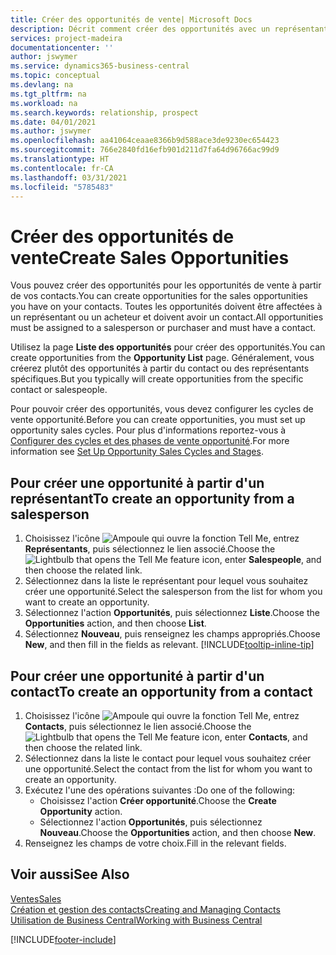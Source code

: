 ```yaml
---
title: Créer des opportunités de vente| Microsoft Docs
description: Décrit comment créer des opportunités avec un représentant ou un contact dans Business Central.
services: project-madeira
documentationcenter: ''
author: jswymer
ms.service: dynamics365-business-central
ms.topic: conceptual
ms.devlang: na
ms.tgt_pltfrm: na
ms.workload: na
ms.search.keywords: relationship, prospect
ms.date: 04/01/2021
ms.author: jswymer
ms.openlocfilehash: aa41064ceaae8366b9d588ace3de9230ec654423
ms.sourcegitcommit: 766e2840fd16efb901d211d7fa64d96766ac99d9
ms.translationtype: HT
ms.contentlocale: fr-CA
ms.lasthandoff: 03/31/2021
ms.locfileid: "5785483"
---
```

# <a name="create-sales-opportunities"></a><span data-ttu-id="08374-103">Créer des opportunités de vente</span><span class="sxs-lookup"><span data-stu-id="08374-103">Create Sales Opportunities</span></span>
<span data-ttu-id="08374-104">Vous pouvez créer des opportunités pour les opportunités de vente à partir de vos contacts.</span><span class="sxs-lookup"><span data-stu-id="08374-104">You can create opportunities for the sales opportunities you have on your contacts.</span></span> <span data-ttu-id="08374-105">Toutes les opportunités doivent être affectées à un représentant ou un acheteur et doivent avoir un contact.</span><span class="sxs-lookup"><span data-stu-id="08374-105">All opportunities must be assigned to a salesperson or purchaser and must have a contact.</span></span>

<span data-ttu-id="08374-106">Utilisez la page **Liste des opportunités** pour créer des opportunités.</span><span class="sxs-lookup"><span data-stu-id="08374-106">You can create opportunities from the **Opportunity List** page.</span></span> <span data-ttu-id="08374-107">Généralement, vous créerez plutôt des opportunités à partir du contact ou des représentants spécifiques.</span><span class="sxs-lookup"><span data-stu-id="08374-107">But you typically will create opportunities from the specific contact or salespeople.</span></span>

<span data-ttu-id="08374-108">Pour pouvoir créer des opportunités, vous devez configurer les cycles de vente opportunité.</span><span class="sxs-lookup"><span data-stu-id="08374-108">Before you can create opportunities, you must set up opportunity sales cycles.</span></span> <span data-ttu-id="08374-109">Pour plus d'informations reportez-vous à [Configurer des cycles et des phases de vente opportunité](marketing-how-setup-opportunity-sales-cycles-stages.md).</span><span class="sxs-lookup"><span data-stu-id="08374-109">For more information see [Set Up Opportunity Sales Cycles and Stages](marketing-how-setup-opportunity-sales-cycles-stages.md).</span></span>

## <a name="to-create-an-opportunity-from-a-salesperson"></a><span data-ttu-id="08374-110">Pour créer une opportunité à partir d'un représentant</span><span class="sxs-lookup"><span data-stu-id="08374-110">To create an opportunity from a salesperson</span></span>
1. <span data-ttu-id="08374-111">Choisissez l'icône ![Ampoule qui ouvre la fonction Tell Me](media/ui-search/search_small.png "Dites-moi ce que vous voulez faire"), entrez **Représentants**, puis sélectionnez le lien associé.</span><span class="sxs-lookup"><span data-stu-id="08374-111">Choose the ![Lightbulb that opens the Tell Me feature](media/ui-search/search_small.png "Tell me what you want to do") icon, enter **Salespeople**, and then choose the related link.</span></span>
2. <span data-ttu-id="08374-112">Sélectionnez dans la liste le représentant pour lequel vous souhaitez créer une opportunité.</span><span class="sxs-lookup"><span data-stu-id="08374-112">Select the salesperson from the list for whom you want to create an opportunity.</span></span>
3. <span data-ttu-id="08374-113">Sélectionnez l'action **Opportunités**, puis sélectionnez **Liste**.</span><span class="sxs-lookup"><span data-stu-id="08374-113">Choose the **Opportunities** action, and then choose **List**.</span></span>
4. <span data-ttu-id="08374-114">Sélectionnez **Nouveau**, puis renseignez les champs appropriés.</span><span class="sxs-lookup"><span data-stu-id="08374-114">Choose **New**, and then fill in the fields as relevant.</span></span> [!INCLUDE[tooltip-inline-tip](includes/tooltip-inline-tip_md.md)]  



## <a name="to-create-an-opportunity-from-a-contact"></a><span data-ttu-id="08374-115">Pour créer une opportunité à partir d'un contact</span><span class="sxs-lookup"><span data-stu-id="08374-115">To create an opportunity from a contact</span></span>
1. <span data-ttu-id="08374-116">Choisissez l'icône ![Ampoule qui ouvre la fonction Tell Me](media/ui-search/search_small.png "Dites-moi ce que vous voulez faire"), entrez **Contacts**, puis sélectionnez le lien associé.</span><span class="sxs-lookup"><span data-stu-id="08374-116">Choose the ![Lightbulb that opens the Tell Me feature](media/ui-search/search_small.png "Tell me what you want to do") icon, enter **Contacts**, and then choose the related link.</span></span>
2. <span data-ttu-id="08374-117">Sélectionnez dans la liste le contact pour lequel vous souhaitez créer une opportunité.</span><span class="sxs-lookup"><span data-stu-id="08374-117">Select the contact from the list for whom you want to create an opportunity.</span></span>
3. <span data-ttu-id="08374-118">Exécutez l'une des opérations suivantes :</span><span class="sxs-lookup"><span data-stu-id="08374-118">Do one of the following:</span></span>
   * <span data-ttu-id="08374-119">Choisissez l'action **Créer opportunité**.</span><span class="sxs-lookup"><span data-stu-id="08374-119">Choose the **Create Opportunity** action.</span></span>
   * <span data-ttu-id="08374-120">Sélectionnez l'action **Opportunités**, puis sélectionnez **Nouveau**.</span><span class="sxs-lookup"><span data-stu-id="08374-120">Choose the  **Opportunities** action, and then choose **New**.</span></span>
4. <span data-ttu-id="08374-121">Renseignez les champs de votre choix.</span><span class="sxs-lookup"><span data-stu-id="08374-121">Fill in the relevant fields.</span></span>

## <a name="see-also"></a><span data-ttu-id="08374-122">Voir aussi</span><span class="sxs-lookup"><span data-stu-id="08374-122">See Also</span></span>
[<span data-ttu-id="08374-123">Ventes</span><span class="sxs-lookup"><span data-stu-id="08374-123">Sales</span></span>](sales-manage-sales.md)  
[<span data-ttu-id="08374-124">Création et gestion des contacts</span><span class="sxs-lookup"><span data-stu-id="08374-124">Creating and Managing Contacts</span></span>](marketing-contacts.md)  
[<span data-ttu-id="08374-125">Utilisation de Business Central</span><span class="sxs-lookup"><span data-stu-id="08374-125">Working with Business Central</span></span>](ui-work-product.md)


[!INCLUDE[footer-include](includes/footer-banner.md)]
